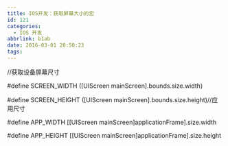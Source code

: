 ```yaml
---
title: IOS开发：获取屏幕大小的宏
id: 121
categories:
  - IOS 开发
abbrlink: b1ab
date: 2016-03-01 20:50:23
tags:
---
```


<span class="s1">//</span><span class="s2">获取设备屏幕尺寸</span>

<span class="s2">#define SCREEN_WIDTH ([UIScreen mainScreen].bounds.size.width)</span>

<span class="s2">#define SCREEN_HEIGHT ([UIScreen mainScreen].bounds.size.height)</span><span class="s3">//</span><span class="s4">应用尺寸</span>

<span class="s2">#define APP_WIDTH [[UIScreen mainScreen]applicationFrame].size.width</span>

<span class="s2">#define APP_HEIGHT [[UIScreen mainScreen]applicationFrame].size.height</span>
